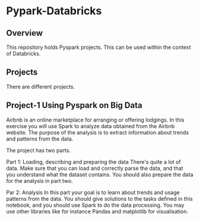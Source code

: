 # Pypark-Databricks

## Overview
This repository holds Pyspark projects. This can be used within the context of Databricks. 

## Projects
There are different projects. 

## Project-1 Using Pyspark on Big Data

Airbnb is an online marketplace for arranging or offering lodgings. In this exercise you will use Spark to analyze data obtained from the Airbnb website. The purpose of the analysis is to extract information about trends and patterns from the data.

The project has two parts.

Part 1: Loading, describing and preparing the data
There's quite a lot of data. Make sure that you can load and correctly parse the data, and that you understand what the dataset contains. You should also prepare the data for the analysis in part two.

Par 2: Analysis
In this part your goal is to learn about trends and usage patterns from the data. You should give solutions to the tasks defined in this notebook, and you should use Spark to do the data processing. You may use other libraries like for instance Pandas and matplotlib for visualisation.
